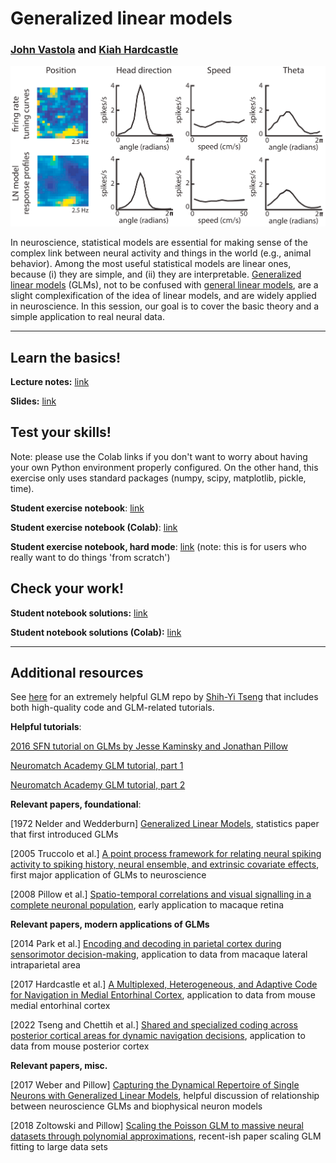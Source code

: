 # Generalized linear models
### [John Vastola](https://johnvastola.com) and [Kiah Hardcastle](https://www.kiahhardcastle.info/home)

<p align="center">
<img src="https://github.com/DrugowitschLab/ML-from-scratch-seminar/blob/master/GLMs/header_pic.png?raw=true" alt="Hardcastle et al. 2017 tuning curves" width="550"/>
</p>

In neuroscience, statistical models are essential for making sense of the complex link between neural activity and things in the world (e.g., animal behavior). Among the most useful statistical models are linear ones, because (i) they are simple, and (ii) they are interpretable. [Generalized linear models](https://en.wikipedia.org/wiki/Generalized_linear_model) (GLMs), not to be confused with [general linear models](https://en.wikipedia.org/wiki/General_linear_model), are a slight complexification of the idea of linear models, and are widely applied in neuroscience. In this session, our goal is to cover the basic theory and a simple application to real neural data. 

-------------------

## Learn the basics!

**Lecture notes:** [link](https://github.com/DrugowitschLab/ML-from-scratch-seminar/blob/master/GLMs/glm-notes.pdf)

**Slides:** [link](https://github.com/DrugowitschLab/ML-from-scratch-seminar/blob/master/GLMs/mlfs_GLMs_presentation.pptx)

## Test your skills!
Note: please use the Colab links if you don't want to worry about having your own Python environment properly configured. On the other hand, this exercise only uses standard packages (numpy, scipy, matplotlib, pickle, time).

**Student exercise notebook**: [link](https://github.com/DrugowitschLab/ML-from-scratch-seminar/blob/master/GLMs/mlfs_GLM_student.ipynb)

**Student exercise notebook (Colab)**: [link](https://colab.research.google.com/drive/1vex-K9HGA-xKMSxN4tatH_B5jmoqnWYh)

**Student exercise notebook, hard mode**: [link](https://github.com/DrugowitschLab/ML-from-scratch-seminar/blob/master/GLMs/mlfs_GLM_student_HARDMODE.ipynb)    (note: this is for users who really want to do things 'from scratch')

## Check your work!

**Student notebook solutions:** [link](https://github.com/DrugowitschLab/ML-from-scratch-seminar/blob/master/GLMs/mlfs_GLM_student_solutions.ipynb)

**Student notebook solutions (Colab):** [link](https://colab.research.google.com/drive/1SuzLXGuUjQDviSlsnCZrqYSOqhyegxF_)

----------

## Additional resources

See [here](https://github.com/sytseng/GLM_Tensorflow_2) for an extremely helpful GLM repo by [Shih-Yi Tseng](https://github.com/sytseng) that includes both high-quality code and GLM-related tutorials.

**Helpful tutorials**:

[2016 SFN tutorial on GLMs by Jesse Kaminsky and Jonathan Pillow](https://github.com/pillowlab/GLMspiketraintutorial_python)

[Neuromatch Academy GLM tutorial, part 1](https://compneuro.neuromatch.io/tutorials/W1D3_GeneralizedLinearModels/student/W1D3_Tutorial1.html)

[Neuromatch Academy GLM tutorial, part 2](https://compneuro.neuromatch.io/tutorials/W1D3_GeneralizedLinearModels/student/W1D3_Tutorial2.html)


**Relevant papers, foundational**:

[1972 Nelder and Wedderburn] [Generalized Linear Models](https://www.jstor.org/stable/2344614), statistics paper that first introduced GLMs

[2005 Truccolo et al.] [A point process framework for relating neural spiking activity to spiking history, neural ensemble, and extrinsic covariate effects](https://pubmed.ncbi.nlm.nih.gov/15356183/), first major application of GLMs to neuroscience

[2008 Pillow et al.] [Spatio-temporal correlations and visual signalling in a complete neuronal population](https://www.nature.com/articles/nature07140), early application to macaque retina

**Relevant papers, modern applications of GLMs**

[2014 Park et al.] [Encoding and decoding in parietal cortex during sensorimotor decision-making](https://www.nature.com/articles/nn.3800), application to data from macaque lateral intraparietal area

[2017 Hardcastle et al.] [A Multiplexed, Heterogeneous, and Adaptive Code for Navigation in Medial Entorhinal Cortex](https://doi.org/10.1016/j.neuron.2017.03.025), application to data from mouse medial entorhinal cortex

[2022 Tseng and Chettih et al.] [Shared and specialized coding across posterior cortical areas for dynamic navigation decisions](https://doi.org/10.1016/j.neuron.2022.05.012), application to data from mouse posterior cortex


**Relevant papers, misc.**

[2017 Weber and Pillow] [Capturing the Dynamical Repertoire of Single Neurons with Generalized Linear Models](https://direct.mit.edu/neco/article-abstract/29/12/3260/8316/Capturing-the-Dynamical-Repertoire-of-Single), helpful discussion of relationship between neuroscience GLMs and biophysical neuron models

[2018 Zoltowski and Pillow] [Scaling the Poisson GLM to massive neural datasets through polynomial approximations](https://proceedings.neurips.cc/paper_files/paper/2018/hash/3fab5890d8113d0b5a4178201dc842ad-Abstract.html), recent-ish paper scaling GLM fitting to large data sets

